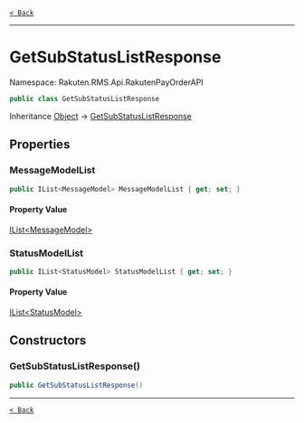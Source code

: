 [`< Back`](./)

---

# GetSubStatusListResponse

Namespace: Rakuten.RMS.Api.RakutenPayOrderAPI

```csharp
public class GetSubStatusListResponse
```

Inheritance [Object](https://docs.microsoft.com/en-us/dotnet/api/system.object) → [GetSubStatusListResponse](./rakuten.rms.api.rakutenpayorderapi.getsubstatuslistresponse)

## Properties

### **MessageModelList**

```csharp
public IList<MessageModel> MessageModelList { get; set; }
```

#### Property Value

[IList&lt;MessageModel&gt;](https://docs.microsoft.com/en-us/dotnet/api/system.collections.generic.ilist-1)<br>

### **StatusModelList**

```csharp
public IList<StatusModel> StatusModelList { get; set; }
```

#### Property Value

[IList&lt;StatusModel&gt;](https://docs.microsoft.com/en-us/dotnet/api/system.collections.generic.ilist-1)<br>

## Constructors

### **GetSubStatusListResponse()**

```csharp
public GetSubStatusListResponse()
```

---

[`< Back`](./)
